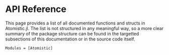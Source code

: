 # API Reference

This page provides a list of all documented functions and structs in Atomistic.jl. The list is not structured in any meaningful way, so a more clear summary of the package structure can be found in the targetted subsections of this documentation or in the source code itself.

```@autodocs
Modules = [Atomistic]
```
